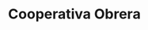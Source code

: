 ---
title: "Cooperativa Obrera"
url: /san-martin-de-los-andes/cooperativa-obrera-general-villegas/
shop: Supermarkt
---